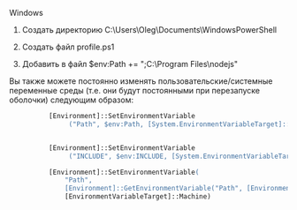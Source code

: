 Windows 

1. Создать директорию C:\Users\Oleg\Documents\WindowsPowerShell

2. Создать файл profile.ps1

3. Добавить в файл
$env:Path += ";C:\Program Files\nodejs\"


Вы также можете постоянно изменять пользовательские/системные переменные среды 
(т.е. они будут постоянными при перезапуске оболочки) следующим образом:

```ps
          [Environment]::SetEnvironmentVariable
               ("Path", $env:Path, [System.EnvironmentVariableTarget]::Machine)


          [Environment]::SetEnvironmentVariable
               ("INCLUDE", $env:INCLUDE, [System.EnvironmentVariableTarget]::User)

          [Environment]::SetEnvironmentVariable(
              "Path",
              [Environment]::GetEnvironmentVariable("Path", [EnvironmentVariableTarget]::Machine) + ";C:\bin",
              [EnvironmentVariableTarget]::Machine)
```
